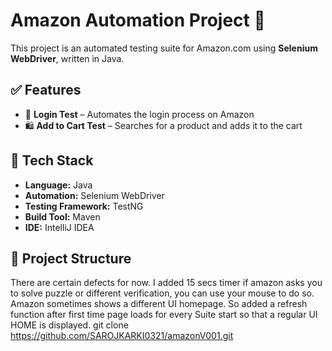 # Amazon Automation Project 🛒

This project is an automated testing suite for Amazon.com using **Selenium WebDriver**, written in Java.

## ✅ Features

- 🔐 **Login Test** – Automates the login process on Amazon
- 🛍️ **Add to Cart Test** – Searches for a product and adds it to the cart

## 🔧 Tech Stack

- **Language:** Java
- **Automation:** Selenium WebDriver
- **Testing Framework:** TestNG 
- **Build Tool:** Maven
- **IDE:** IntelliJ IDEA

## 📁 Project Structure



There are certain defects for now. 
I added 15 secs timer if amazon asks you to solve puzzle or different verification, you can use your mouse to do so.
Amazon sometimes shows a different UI homepage. So added a refresh function after first time page loads for every Suite start so that a regular UI HOME is displayed.
git clone https://github.com/SAROJKARKI0321/amazonV001.git
